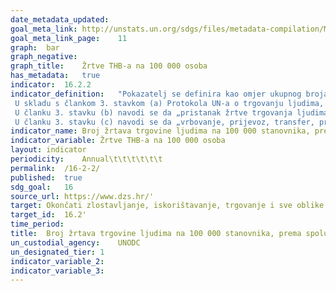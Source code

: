 ```yaml
---	
date_metadata_updated:	
goal_meta_link:	http://unstats.un.org/sdgs/files/metadata-compilation/Metadata-Goal-16.pdf'
goal_meta_link_page:	11
graph:	bar
graph_negative:	
graph_title:	Žrtve THB-a na 100 000 osoba
has_metadata:	true
indicator:	16.2.2
indicator_definition:	"Pokazatelj se definira kao omjer ukupnog broja žrtava trgovanja ljudima koji su prepoznati ili žive u nekoj zemlji i broja stanovnika koji imaju boravište u toj zemlji, izražen na 100 000 stanovnika.
 U skladu s člankom 3. stavkom (a) Protokola UN-a o trgovanju ljudima, trgovanje ljudima definira se kao „vrbovanje, prijevoz, transfer, pružanje utočišta i prihvat osoba, pomoću prijetnje ili uporabe sile ili drugih oblika prinude, otmice, prijevare, obmane, zloporabe ovlasti ili položaja bespomoćnosti ili davanjem ili primanjem plaćanja ili koristi da bi se postigla privola osobe koja ima kontrolu nad drugom osobom, a u svrhu izrabljivanja. Iskorištavanje uključuje najmanje sljedeće: iskorištavanje prostitucije drugih ili drugih oblika seksualnog iskorištavanja, prisilni rad ili usluge, ropstvo ili odnose slične ropstvu, podčinjavanje ili odstranjivanje organa.“
 U članku 3. stavku (b) navodi se da „pristanak žrtve trgovanja ljudima na namjerno iskorištavanje navedeno u podstavku (a) tog članka ne uzima se u obzir kada su korištene bilo koje radnje navedene u podstavku (a)“; 
 U članku 3. stavku (c) navodi se da „vrbovanje, prijevoz, transfer, pružanje utočišta i prihvat djece u svrhu izrabljivanja smatra se trgovanjem ljudima čak i ako ne uključuje bilo koje radnje navedene u podstavku (a).“"
indicator_name:	Broj žrtava trgovine ljudima na 100 000 stanovnika, prema spolu, dobi i obliku eksploatacije
indicator_variable:	Žrtve THB-a na 100 000 osoba
layout:	indicator
periodicity:	Annual\t\t\t\t\t\t
permalink:	/16-2-2/
published:	true
sdg_goal:	16
source_url:	https://www.dzs.hr/'
target:	Okončati zlostavljanje, iskorištavanje, trgovanje i sve oblike nasilja nad djecom i mučenje djece
target_id:	16.2'
time_period:	
title:	Broj žrtava trgovine ljudima na 100 000 stanovnika, prema spolu, dobi i obliku eksploatacije
un_custodial_agency:	UNODC
un_designated_tier:	1
indicator_variable_2:	
indicator_variable_3:	
---	
```

